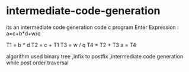 # intermediate-code-generation
its an intermediate code generation code c program 
Enter Expression : a=c+b*d+w/q

T1 = b * d
T2 = c + T1
T3 = w / q
T4 = T2 + T3
a = T4



algorithm used binary tree ,infix to postfix ,intermediate code generation while post order traversal 
